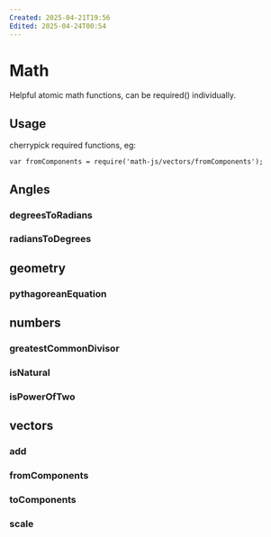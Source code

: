 ```yaml
---
Created: 2025-04-21T19:56
Edited: 2025-04-24T00:54
---
```

# Math

Helpful atomic math functions, can be required() individually.

## Usage

cherrypick required functions, eg:

```
var fromComponents = require('math-js/vectors/fromComponents');
```

## Angles

### degreesToRadians

### radiansToDegrees

## geometry

### pythagoreanEquation

## numbers

### greatestCommonDivisor

### isNatural

### isPowerOfTwo

## vectors

### add

### fromComponents

### toComponents

### scale